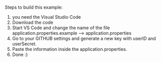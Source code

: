 Steps to build this example:
1. you need the Visual Studio Code
2. Download the code
3. Start VS Code and change the name of the file application.properties.example --> application.properties
4. Go to your GITHUB settings and generate a new key with userID and userSecret.
5. Paste the information inside the application.properties.
6. Done :)
